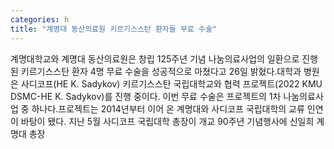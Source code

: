 ```yaml
---
categories: h
title: "계명대 동산의료원 키르기스스탄 환자들 무료 수술"
---
```

계명대학교와 계명대 동산의료원은 창립 125주년 기념 나눔의료사업의 일환으로 진행된 키르기스스탄 환자 4명 무료 수술을 성공적으로 마쳤다고 26일 밝혔다.대학과 병원은 사디코프(HE K. Sadykov) 키르기스스탄 국립대학교와 협력 프로젝트(2022 KMU DSMC-HE K. Sadykov)를 진행 중이다. 이번 무료 수술은 프로젝트의 1차 나눔의료사업 중 하나다.프로젝트는 2014년부터 이어 온 계명대와 사디코프 국립대학의 교류 인연이 바탕이 됐다. 지난 5월 사디코프 국립대학 총장이 개교 90주년 기념행사에 신일희 계명대 총장